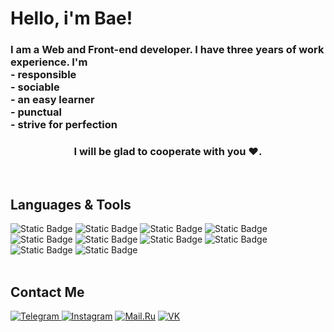 <h1>Hello, i'm Bae!</h1>

<h3>
  I am a Web and Front-end developer. I have three years of work experience. I'm <br/>
  - responsible <br/>
  - sociable <br/>
  - an easy learner <br/>
  - punctual <br/>
  - strive for perfection <br/>
</h3>
<h3 align="center">I will be glad to cooperate with you ♥.</h3>

<br/>

<h2>Languages & Tools</h2>

<div>
<img alt="Static Badge" src="https://img.shields.io/badge/CSS-%23ECDBBA?style=for-the-badge&logo=CSS&logoColor=%23282A36">
<img alt="Static Badge" src="https://img.shields.io/badge/javascript-%23ECDBBA?style=for-the-badge&logo=javascript&logoColor=%23282A36">
<img alt="Static Badge" src="https://img.shields.io/badge/typescript-%23ECDBBA?style=for-the-badge&logo=typescript&logoColor=%23282A36">
<img alt="Static Badge" src="https://img.shields.io/badge/jquery-%23ECDBBA?style=for-the-badge&logo=jquery&logoColor=%23282A36">
<img alt="Static Badge" src="https://img.shields.io/badge/vue.js-%23ECDBBA?style=for-the-badge&logo=vue.js&logoColor=%23282A36">
<img alt="Static Badge" src="https://img.shields.io/badge/gulp.js-%23ECDBBA?style=for-the-badge&logo=gulp&logoColor=%23282A36">
<img alt="Static Badge" src="https://img.shields.io/badge/wordpress-%23ECDBBA?style=for-the-badge&logo=wordpress&logoColor=%23282A36">
<img alt="Static Badge" src="https://img.shields.io/badge/webpack-%23ECDBBA?style=for-the-badge&logo=webpack&logoColor=%23282A36">
<img alt="Static Badge" src="https://img.shields.io/badge/git-%23ECDBBA?style=for-the-badge&logo=git&logoColor=%23282A36">
<img alt="Static Badge" src="https://img.shields.io/badge/npm-%23ECDBBA?style=for-the-badge&logo=npm&logoColor=%23282A36">
</div>

<br/>

<h2>Contact Me</h2>

<div>
    <a href="https://t.me/ewewezze" target="_blank">
      <img src="https://img.shields.io/badge/Telegram-%23ECDBBA?style=for-the-badge&logo=Telegram&logoColor=%23282A36" alt="Telegram"/>
    </a>
    <a href="https://www.instagram.com/ewewezze/" target="_blank">
      <img src="https://img.shields.io/badge/Instagram-%23ECDBBA?style=for-the-badge&logo=Instagram&logoColor=%23282A36" alt="Instagram"/></a>
    <a href="mailto:talkingtom32203@mail.ru" target="_blank">
      <img src="https://img.shields.io/badge/Mail.ru-%23ECDBBA?style=for-the-badge&logo=Mail.ru&logoColor=%23282A36" alt="Mail.Ru"/></a>
    </a>
    <a href="https://vk.com/ewewezze" target="_blank">
      <img src="https://img.shields.io/badge/VK-%23ECDBBA?style=for-the-badge&logo=VK&logoColor=%23282A36" alt="VK"/></a>
    </a>
</div>
